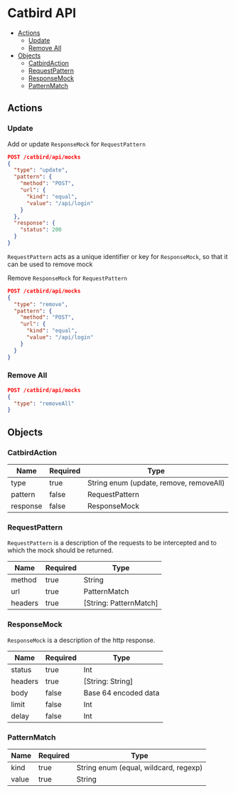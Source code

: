 # Catbird API

- [Actions](#Actions)
  - [Update](#Update)
  - [Remove All](#remove-all)
- [Objects](#Objects)
  - [CatbirdAction](#CatbirdAction)
  - [RequestPattern](#RequestPattern)
  - [ResponseMock](#ResponseMock)
  - [PatternMatch](#PatternMatch)

## Actions

### Update

Add or update `ResponseMock` for `RequestPattern`

```json
POST /catbird/api/mocks
{
  "type": "update",
  "pattern": {
    "method": "POST",
    "url": {
      "kind": "equal",
      "value": "/api/login"
    }
  },
  "response": {
    "status": 200
  }
}
```

`RequestPattern` acts as a unique identifier or key for `ResponseMock`, so that it can be used to remove mock

Remove `ResponseMock` for `RequestPattern`

```json
POST /catbird/api/mocks
{
  "type": "remove",
  "pattern": {
    "method": "POST",
    "url": {
      "kind": "equal",
      "value": "/api/login"
    }
  }
}
```

### Remove All

```json
POST /catbird/api/mocks
{
  "type": "removeAll"
}
```

## Objects

### CatbirdAction

Name     | Required | Type
---------|----------|-------
type     | true     | String enum (update, remove, removeAll)
pattern  | false    | RequestPattern
response | false    | ResponseMock

### RequestPattern

`RequestPattern` is a description of the requests to be intercepted and to which the mock should be returned.

Name    | Required | Type
--------|----------|-------
method  | true     | String
url     | true     | PatternMatch
headers | true     | [String: PatternMatch]

### ResponseMock

`ResponseMock` is a description of the http response.

Name    | Required | Type
--------|----------|-------
status  | true     | Int
headers | true     | [String: String]
body    | false    | Base 64 encoded data
limit   | false    | Int
delay   | false    | Int

### PatternMatch

Name  | Required | Type
------|----------|-------
kind  | true     | String enum (equal, wildcard, regexp)
value | true     | String
